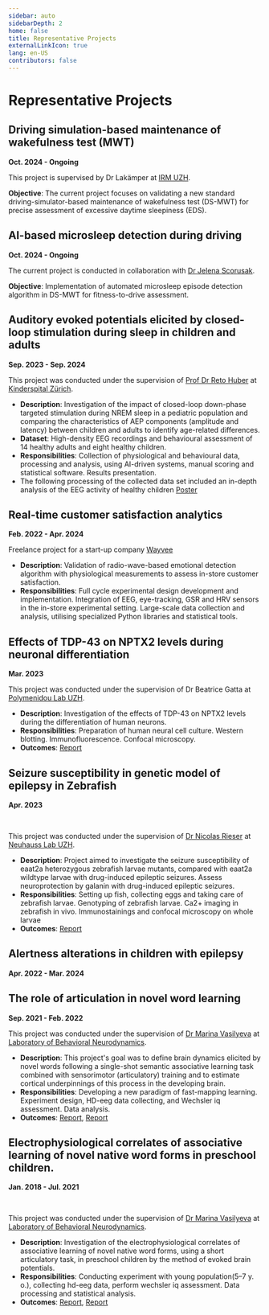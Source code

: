 ```yaml
---
sidebar: auto
sidebarDepth: 2
home: false
title: Representative Projects
externalLinkIcon: true
lang: en-US
contributors: false
---
```


# Representative Projects

## Driving simulation-based maintenance of wakefulness test (MWT)

**Oct. 2024 - Ongoing**

<!-- <ProjectDetail image="/projects/anymal-large.png" hideBorder=true> -->
<ProjectDetail image="/projects/anymal.gif" hideBorder=true> 
</ProjectDetail>


This project is supervised by Dr Lakämper at [IRM UZH]((https://orcid.org/0000-0002-7393-7705)). 

 <!-- - **Description**: This project focuses on the investigation into facilitating the locomotion policies training process by integrating simulation, visualization, and analysis in a single tool. -->
 <!-- - **Main Work**: Conduct in-depth research on the Dynamics Explorer system and other relevant visualization techniques. Integrate state-of-the-art quadrupedal locomotion learning algorithms, leveraging platforms such as Isaac Gym and RaiSim for simulation and experimentation. -->

**Objective**: The current project focuses on validating a new standard driving-simulator-based maintenance of wakefulness test (DS-MWT) for precise assessment of excessive daytime sleepiness (EDS). 

<!-- **Contributions**:
- Algorithm Research & Integration: Researched and implemented state-of-the-art locomotion learning algorithms. This step included reviewing the latest methodologies, identifying best practices, and customizing them for quadrupedal robots.
- Simulation Platform: Employed RaiSim, a physics engine, to simulate different locomotion learning scenarios and experiment with algorithm effectiveness, creating a controlled environment for testing.
- Visualization Website: Developed a web-based visualization platform to interpret the outcomes of different learning strategies, helping researchers analyze the learning behaviour and adjust strategies accordingly. -->

## AI-based microsleep detection during driving 

**Oct. 2024 - Ongoing**

<ProjectDetail image="/projects/3dpinball.gif" hideBorder=true>
</ProjectDetail>

The current project is conducted in collaboration with [Dr Jelena Scorusak](https://www.linkedin.com/in/jelena-skorucak-848a9051/).

**Objective**: Implementation of automated microsleep episode detection algorithm in DS-MWT for fitness-to-drive assessment. 


## Auditory evoked potentials elicited by closed-loop stimulation during sleep in children and adults

**Sep. 2023 - Sep. 2024**

<ProjectDetail image="/projects/AEP_ch_ad.png" hideBorder=true>
</ProjectDetail>

This project was conducted under the supervision of [Prof Dr Reto Huber](https://www.researchgate.net/profile/Reto-Huber) at [Kinderspital Zürich](https://www.kispi.uzh.ch/kinderspital/interdisziplinaeres-zentrum-fuer-schlafmedizin).

- **Description**: Investigation of the impact of closed-loop down-phase targeted stimulation during NREM sleep in a pediatric population and comparing  the characteristics of AEP components (amplitude and latency) between children and adults to identify age-related differences.
- **Dataset**: High-density EEG recordings and behavioural assessment of 14 healthy adults and eight healthy children.
- **Responsibilities**: Collection of physiological and behavioural data, processing and analysis, using AI-driven systems, manual scoring and statistical software. Results presentation.
- The following processing of the collected data set included an in-depth analysis of the EEG activity of healthy children [Poster](https://veronikagambin.github.io/projects//Poster_StimKids_ESRS_2024.pdf)

## Real-time customer satisfaction analytics

**Feb. 2022 - Apr. 2024**

<ProjectDetail image="/projects/shelf.png" hideBorder=true>
</ProjectDetail>

Freelance project for a start-up company [Wayvee](https://wayvee.com/)

- **Description**: Validation of radio-wave-based emotional detection algorithm with physiological measurements to assess in-store customer satisfaction.
- **Responsibilities**: Full cycle experimental design development and implementation. Integration of EEG, eye-tracking, GSR and HRV sensors in the in-store experimental setting. Large-scale data collection and analysis, utilising specialized Python libraries and statistical tools.

## Effects of TDP-43 on NPTX2 levels during neuronal differentiation 

**Mar. 2023**

<ProjectDetail image="/projects/TDP.pdf" hideBorder=true>
</ProjectDetail>

This project was conducted under the supervision of Dr Beatrice Gatta at [Polymenidou Lab UZH](https://www.polymenidoulab.com/).

- **Description**: Investigation of the effects of TDP-43 on NPTX2 levels during the differentiation of human neurons.
- **Responsibilities**: Preparation of human neural cell culture. Western blotting. Immunofluorescence. Confocal microscopy.
- **Outcomes**: [Report](https://veronikagambin.github.io/projects/BIO328_report_Nr6.pdf)

## Seizure susceptibility in genetic model of epilepsy in Zebrafish

**Apr. 2023**

<ProjectDetail image="/projects/fish.gif" hideBorder=true> <ProjectDetail image="/projects/zebrafish.png" hideBorder=true>  
</ProjectDetail>

This project was conducted under the supervision of [Dr Nicolas Rieser](https://www.linkedin.com/in/nicolas-rieser/) at [Neuhauss Lab UZH](https://www.mls.uzh.ch/en/research/neuhauss.html).

- **Description**: Project aimed to investigate the seizure susceptibility of eaat2a heterozygous zebrafish larvae mutants, compared with eaat2a wildtype larvae with drug-induced epileptic seizures. Assess neuroprotection by galanin with drug-induced epileptic seizures.
- **Responsibilities**: Setting up fish, collecting eggs and taking care of zebrafish larvae. Genotyping of zebrafish larvae. Ca2+ imaging in zebrafish in vivo. Immunostainings and confocal microscopy on whole larvae
- **Outcomes**: [Report](https://veronikagambin.github.io/projects/Report_Neuhauss_Lab.pdf)


## Alertness alterations in children with epilepsy

**Apr. 2022 - Mar. 2024**



## The role of articulation in novel word learning

**Sep. 2021 - Feb. 2022**

This project was conducted under the supervision of [Dr Marina Vasilyeva](https://loop.frontiersin.org/people/635870/overview) at [Laboratory of Behavioral Neurodynamics](https://cogneuro.spbu.ru/language/en/cogneuro-spbu-ru/).

- **Description**: This project's goal was to define brain dynamics elicited by novel words following a single-shot semantic associative learning task combined with sensorimotor (articulatory) training and
to estimate cortical underpinnings of this process in the developing brain.
- **Responsibilities**: Developing a new paradigm of fast-mapping learning. Experiment design, HD-eeg data collecting, and Wechsler iq assessment. Data analysis. 
- **Outcomes**: [Report](https://veronikagambin.github.io/projects/VolgaNeuroscience_Proceedings_2021-91-92.pdf), [Report](https://veronikagambin.github.io/projects/Night_Whites_2022-117-118.pdf)

## Electrophysiological correlates of associative learning of novel native word forms in preschool children.

**Jan. 2018 - Jul. 2021**

<ProjectDetail image="/projects/ERP.png" hideBorder=true> <ProjectDetail image="/projects/loreta.png" hideBorder=true>  
</ProjectDetail>

This project was conducted under the supervision of [Dr Marina Vasilyeva](https://loop.frontiersin.org/people/635870/overview) at [Laboratory of Behavioral Neurodynamics](https://cogneuro.spbu.ru/language/en/cogneuro-spbu-ru/).

- **Description**: Investigation of the electrophysiological correlates of associative learning of novel native word forms, using a short articulatory task, in preschool children by the method of evoked brain potentials.
- **Responsibilities**: Conducting experiment with young population(5–7 y. o.), collecting hd-eeg data, perform wechsler iq assessment. Data processing and statistical analysis.
- **Outcomes**: [Report](https://veronikagambin.github.io/projects/Sbornik_2020_Psikhologia_21_veka-61-62.pdff), [Report](https://veronikagambin.github.io/projects/AnCht-2020_v6-907-908.pdf)

